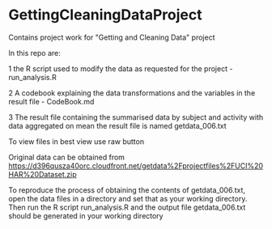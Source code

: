 GettingCleaningDataProject
==========================

Contains project work for "Getting and Cleaning Data" project

In this repo are:

1 the R script used to modify the data as requested for the project - run_analysis.R

2 A codebook explaining the data transformations and the variables in the result file - CodeBook.md

3 The result file containing the summarised data by subject and activity with data aggregated on mean
the result file is named getdata_006.txt

To view files in best view use raw button

Original data can be obtained from 
https://d396qusza40orc.cloudfront.net/getdata%2Fprojectfiles%2FUCI%20HAR%20Dataset.zip

To reproduce the process of obtaining the contents of getdata_006.txt, open the data files in a directory and set that as your working directory. Then run the R script run_analysis.R and the output file getdata_006.txt should be
generated in your working directory
